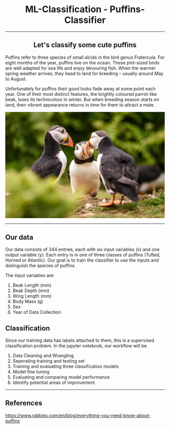 <h1 align="center"> ML-Classification - Puffins-Classifier</h1>

---

<h2 align="center">Let's classify some cute puffins</h2>
Puffins refer to three species of small alcids in the bird genus Fratercula. For eight months of the year, puffins live on the ocean. These pint-sized birds are well adapted for sea life and enjoy devouring fish. When the warmer spring weather arrives, they head to land for breeding – usually around May to August. 

Unfortunately for puffins their good looks fade away at some point each year. One of their most distinct features, the brightly coloured parrot-like beak, loses its technicolour in winter. But when breeding season starts on land, their vibrant appearance returns in time for them to attract a mate.

![puffins](https://github.com/RussH-code/ML-Classification---Puffins-Classifier/blob/main/puffins.jpg)

---

## Our data
Our data consists of 344 entries, each with six input variables (x) and one output variable (y). Each entry is in one of three classes of puffins (Tufted, Horned or Atlantic). Our goal is to train the classifier to use the inputs and distinguish the species of puffins.

The input variables are:

1. Beak Length (mm)
2. Beak Depth (mm)
3. Wing Length (mm)
4. Body Mass (g)
5. Sex
6. Year of Data Collection

## Classification
Since our training data has labels attached to them, this is a supervised classification problem. In the jupyter notebook, our workflow will be 

1. Data Cleaning and Wrangling
2. Seperating training and testing set
3. Training and evaluating three classification models
4. Model fine tuning
5. Evaluating and comparing model performance
6. Identify potential areas of improvement

---

## References 
https://www.rabbies.com/en/blog/everything-you-need-know-about-puffins
